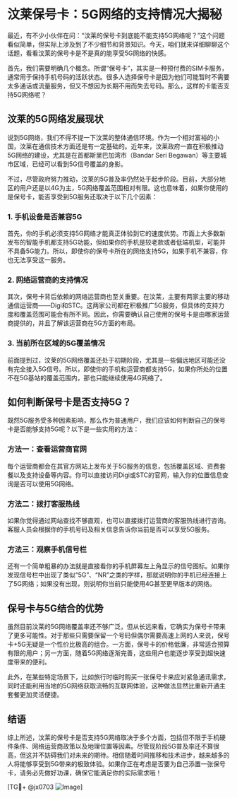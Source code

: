 # 汶莱保号卡：5G网络的支持情况大揭秘

最近，有不少小伙伴在问：“汶莱的保号卡到底能不能支持5G网络呢？”这个问题看似简单，但实际上涉及到了不少细节和背景知识。今天，咱们就来详细聊聊这个话题，看看汶莱的保号卡是不是真的能享受5G网络的快感。

首先，我们需要明确几个概念。所谓“保号卡”，其实是一种预付费的SIM卡服务，通常用于保持手机号码的活跃状态。很多人选择保号卡是因为他们可能暂时不需要太多通话或流量服务，但又不想因为长期不用而失去号码。那么，这样的卡能否支持5G网络呢？

## 汶莱的5G网络发展现状

说到5G网络，我们不得不提一下汶莱的整体通信环境。作为一个相对富裕的小国，汶莱在通信技术方面还是有一定基础的。近年来，汶莱政府一直在积极推动5G网络的建设，尤其是在首都斯里巴加湾市（Bandar Seri Begawan）等主要城市区域，已经可以看到5G信号覆盖的身影。

不过，尽管政府努力推动，汶莱的5G普及率仍然处于起步阶段。目前，大部分地区的用户还是以4G为主，5G网络覆盖范围相对有限。这也意味着，如果你使用的是保号卡，能否享受到5G服务还取决于以下几个因素：

### 1. 手机设备是否兼容5G
首先，你的手机必须支持5G网络才能真正体验到它的速度优势。市面上大多数新发布的智能手机都支持5G功能，但如果你的手机是较老款或者低端机型，可能并不具备5G能力。所以，即使你的保号卡所在的网络支持5G，如果手机不兼容，你也无法享受这一服务。

### 2. 网络运营商的支持情况
其次，保号卡背后依赖的网络运营商也至关重要。在汶莱，主要有两家主要的移动通信运营商——Digi和STC。这两家公司都在积极推广5G服务，但具体的支持力度和覆盖范围可能会有所不同。因此，你需要确认自己使用的保号卡是由哪家运营商提供的，并且了解该运营商在5G方面的布局。

### 3. 当前所在区域的5G覆盖情况
前面提到过，汶莱的5G网络覆盖还处于初期阶段，尤其是一些偏远地区可能还没有完全接入5G信号。所以，即使你的手机和运营商都支持5G，如果你所处的位置不在5G基站的覆盖范围内，那也只能继续使用4G网络了。

## 如何判断保号卡是否支持5G？

既然5G服务受多种因素影响，那么作为普通用户，我们应该如何判断自己的保号卡是否能够支持5G呢？以下是一些实用的方法：

### 方法一：查看运营商官网
每个运营商都会在其官方网站上发布关于5G服务的信息，包括覆盖区域、资费套餐以及支持设备等内容。你可以直接访问Digi或STC的官网，输入你的位置信息查询是否可以使用5G网络。

### 方法二：拨打客服热线
如果你觉得通过网站查找不够直观，也可以直接拨打运营商的客服热线进行咨询。客服人员会根据你的手机号码及相关信息告诉你当前是否可以享受5G服务。

### 方法三：观察手机信号栏
还有一个简单粗暴的办法就是直接看你的手机屏幕左上角显示的信号图标。如果你发现信号栏中出现了类似“5G”、“NR”之类的字样，那就说明你的手机已经连接上了5G网络；如果没有出现，则说明你当前只能使用4G甚至更早版本的网络。

## 保号卡与5G结合的优势

虽然目前汶莱的5G网络覆盖率还不够广泛，但从长远来看，它确实为保号卡带来了更多可能性。对于那些只需要保留一个号码但偶尔需要高速上网的人来说，保号卡+5G无疑是一个性价比极高的组合。一方面，保号卡的价格低廉，非常适合预算有限的用户；另一方面，随着5G网络逐渐完善，这些用户也能逐步享受到超快速度带来的便利。

此外，在某些特定场景下，比如旅行时临时购买一张保号卡来应对紧急通讯需求，同时还能利用当地的5G网络获取流畅的互联网体验，这种做法显然比重新开通主套餐更加灵活便捷。

## 结语

综上所述，汶莱的保号卡是否支持5G网络取决于多个方面，包括但不限于手机硬件条件、网络运营商政策以及地理位置等因素。尽管现阶段5G普及率还不算很高，但这并不妨碍我们对未来的期待。相信随着时间推移和技术进步，越来越多的人将能够享受到5G带来的极致体验。如果你正在考虑是否要为自己添置一张保号卡，请务必先做好功课，确保它能满足你的实际需求哦！

[TG💪+ @jx0703 ![Image](https://github.com/user-attachments/assets/dbca1d08-cadb-493c-b0ec-ad6f7a83f270)]